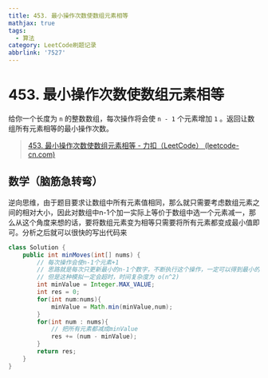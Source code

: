 ```yaml
---
title: 453. 最小操作次数使数组元素相等
mathjax: true
tags:
  - 算法
category: LeetCode刷题记录
abbrlink: '7527'
---
```

# 453. 最小操作次数使数组元素相等

给你一个长度为 `n` 的整数数组，每次操作将会使 `n - 1` 个元素增加 `1` 。返回让数组所有元素相等的最小操作次数。

> [453. 最小操作次数使数组元素相等 - 力扣（LeetCode） (leetcode-cn.com)](https://leetcode-cn.com/problems/minimum-moves-to-equal-array-elements/)

<!-- more -->

## 数学（脑筋急转弯）

逆向思维，由于题目要求让数组中所有元素值相同，那么就只需要考虑数组元素之间的相对大小，因此对数组中n-1个加一实际上等价于数组中选一个元素减一，那么从这个角度来想的话，要将数组元素变为相等只需要将所有元素都变成最小值即可。分析之后就可以很快的写出代码来

```java
class Solution {
    public int minMoves(int[] nums) {
        // 每次操作会使n-1个元素+1
        // 思路就是每次只更新最小的n-1个数字，不断执行这个操作，一定可以得到最小的操作次数
        // 但是这种模拟一定会超时，时间复杂度为 o(n^2)
        int minValue = Integer.MAX_VALUE;
        int res = 0;
        for(int num:nums){
            minValue = Math.min(minValue,num);
        }
        for(int num : nums){
            // 把所有元素都减成minValue
            res += (num - minValue);
        }
        return res;
    }
}
```
